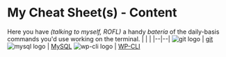 # My Cheat Sheet(s) - Content

Here you have *(talking to myself, ROFL)* a handy *batería* of the daily-basis commands you'd use working on the terminal.
|  |  |
|--|--|
![git logo](https://git-scm.com/images/logo@2x.png) | [git](git/)
![mysql logo](https://www.mysql.com/common/logos/mysql-logo.svg?v2) | [MySQL](mysql/)
![wp-cli logo](https://wp-cli.org/assets/img/wp-cli-logo-inverted.png) | [WP-CLI](wp-cli/)


<!--stackedit_data:
eyJoaXN0b3J5IjpbLTE0NTE3NDgxMCwtODY3OTE4Nzg0LDE3NT
QyODI4MjFdfQ==
-->